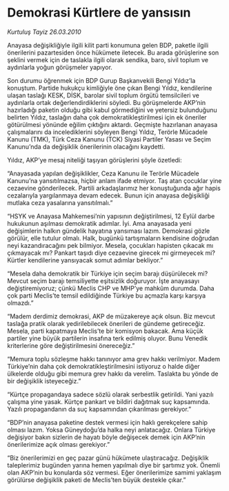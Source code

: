 # Demokrasi Kürtlere de yansısın

*Kurtuluş Tayiz 26.03.2010*

<div class="yazi"><p>Anayasa değişikliğiyle ilgili kilit parti konumuna gelen BDP, paketle ilgili önerilerini pazartesiden önce hükümete iletecek. Bu arada görüşlerine son şeklini vermek için de taslakla ilgili olarak sendika, baro, sivil toplum ve aydınlarla yoğun görüşmeler yapıyor. </p>
<p>Son durumu öğrenmek için BDP Gurup Başkanvekili Bengi Yıldız’la konuştum. Partide hukukçu kimliğiyle öne çıkan Bengi Yıldız, kendilerine ulaşan taslağı KESK, DİSK, barolar sivil toplum örgütü temsilcileri ve aydınlarla ortak değerlendirdiklerini söyledi. Bu görüşmelerde AKP’nin hazırladığı paketin olduğu gibi kabul görmediğini ve yetersiz bulunduğunu belirten Yıldız, taslağın daha çok demokratikleştirilmesi için ek öneriler götürülmesi yönünde eğilim çıktığını aktardı. Geçmişte hazırlanan anayasa çalışmalarını da incelediklerini söyleyen Bengi Yıldız, Terörle Mücadele Kanunu (TMK), Türk Ceza Kanunu (TCK) Siyasi Partiler Yasası ve Seçim Kanunu’nda da değişiklik önerilerinin olacağını kaydetti. </p>
<p>Yıldız, AKP’ye mesaj niteliği taşıyan görüşlerini şöyle özetledi: </p>
<p>“Anayasada yapılan değişiklikler, Ceza Kanunu ile Terörle Mücadele Kanunu’na yansıtılmazsa, hiçbir anlam ifade etmiyor. Taş atan çocuklar yine cezaevine gönderilecek. Partili arkadaşlarımız her konuştuğunda ağır hapis cezalarıyla yargılanmaya devam edecek. Bunun için anayasa değişikliği mutlaka ceza yasalarına yansıtılmalı.”</p>
<p>“HSYK ve Anayasa Mahkemesi’nin yapısının değiştirilmesi, 12 Eylül darbe hukukunun aşılması demokratik adımlar. İyi. Ama anayasada yeni değişimlerin halkın gündelik hayatına yansıması lazım. Demokrasi gözle görülür, elle tutulur olmalı. Halk, bugünkü tartışmaların kendisine doğrudan neyi kazandıracağını pek bilmiyor. Mesela, çocukları hapisten çıkacak mı çıkmayacak mı? Pankart taşıdı diye cezaevine girecek mi girmeyecek mi? Kürtler kendilerine yansıyacak somut adımlar bekliyor.”</p>
<p>“Mesela daha demokratik bir Türkiye için seçim barajı düşürülecek mi? Mevcut seçim barajı temsiliyette eşitsizlik doğuruyor. İşte anayasayı değiştiremiyoruz; çünkü Meclis CHP ve MHP’ye mahkûm durumda. Daha çok parti Meclis’te temsil edildiğinde Türkiye bu açmazla karşı karşıya olmazdı.” </p>
<p>“Madem derdimiz demokrasi, AKP de müzakereye açık olsun. Biz mevcut taslağa pratik olarak yedirilebilecek önerileri de gündeme getireceğiz. Mesela, parti kapatmaya Meclis’te bir komisyon bakacak. Ama küçük partiler yine büyük partilerin insafına terk edilmiş oluyor. Bunu Venedik kriterlerine göre değiştirilmesini önereceğiz.” </p>
<p>“Memura toplu sözleşme hakkı tanınıyor ama grev hakkı verilmiyor. Madem Türkiye’nin daha çok demokratikleştirilmesini istiyoruz o halde diğer ülkelerde olduğu gibi memura grev hakkı da verelim. Taslakta bu yönde de bir değişiklik isteyeceğiz.”</p>
<p>“Kürtçe propagandaya sadece sözlü olarak serbestlik getirildi. Yani yazılı çalışma yine yasak. Kürtçe pankart ve bildiri dağıtmak suç kapsamında. Yazılı propagandanın da suç kapsamından çıkarılması gerekiyor.”</p>
<p>“BDP’nin anayasa paketine destek vermesi için haklı gerekçelere sahip olması lazım. Yoksa Güneydoğu’da halka neyi anlatacağız. Onlara Türkiye değişiyor bakın sizlerin de hayatı böyle değişecek demek için AKP’nin önerilerimize açık olması gerekiyor.”</p>
<p>“Biz önerilerimizi en geç pazar günü hükümete ulaştıracağız. Değişiklik taleplerimiz bugünden yarına hemen yapılmalı diye bir şartımız yok. Önemli olan AKP’nin bu konularda söz vermesi. Eğer önerilerimize samimi yaklaşım görülürse değişiklik paketi de Meclis’ten büyük destekle çıkar.”</p></div>
